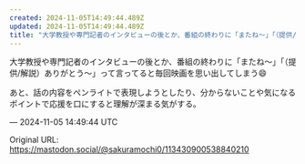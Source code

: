 ```yaml
---
created: 2024-11-05T14:49:44.489Z
updated: 2024-11-05T14:49:44.489Z
title: "大学教授や専門記者のインタビューの後とか、番組の終わりに「またね〜」「（提供/解[...]"
---
```


<p>大学教授や専門記者のインタビューの後とか、番組の終わりに「またね〜」「（提供/解説）ありがとう〜」って言ってると毎回映画を思い出してしまう😄</p><p>あと、話の内容をペンライトで表現しようとしたり、分からないことや気になるポイントで応援を口にすると理解が深まる気がする。</p>

&mdash; 2024-11-05 14:49:44 UTC

Original URL: https://mastodon.social/@sakuramochi0/113430900538840210
